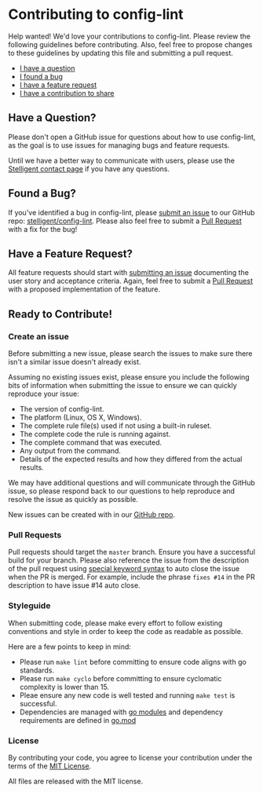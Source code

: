 # Contributing to config-lint

Help wanted! We'd love your contributions to config-lint. Please review the following guidelines before contributing. Also, feel free to propose changes to these guidelines by updating this file and submitting a pull request.

- [I have a question](#questions)
- [I found a bug](#bugs)
- [I have a feature request](#features)
- [I have a contribution to share](#process)

## <a name="questions"></a> Have a Question?

Please don't open a GitHub issue for questions about how to use config-lint, as the goal is to use issues for managing bugs and feature requests.

Until we have a better way to communicate with users, please use the [Stelligent contact page](https://stelligent.com/contact/) if you have any questions.

## <a name="bugs"></a> Found a Bug?

If you've identified a bug in config-lint, please [submit an issue](#issue) to our GitHub repo:
[stelligent/config-lint](https://github.com/stelligent/config-lint/issues/new). Please also feel free to submit a [Pull Request](#pr) with a fix for the bug!

## <a name="features"></a> Have a Feature Request?

All feature requests should start with [submitting an issue](#issue) documenting the user story and acceptance criteria. Again, feel free to submit a [Pull Request](#pr) with a proposed implementation of the feature.

## <a name="process"></a> Ready to Contribute!

### <a name="issue"></a> Create an issue

Before submitting a new issue, please search the issues to make sure there isn't a similar issue doesn't already exist.

Assuming no existing issues exist, please ensure you include the following bits of information when submitting the issue to ensure we can quickly reproduce your issue:

- The version of config-lint.
- The platform (Linux, OS X, Windows).
- The complete rule file(s) used if not using a built-in ruleset.
- The complete code the rule is running against.
- The complete command that was executed.
- Any output from the command.
- Details of the expected results and how they differed from the actual results.

We may have additional questions and will communicate through the GitHub issue, so please respond back to our questions to help reproduce and resolve the issue as quickly as possible.

New issues can be created with in our [GitHub
repo](https://github.com/stelligent/config-lint/issues/new).

### <a name="pr"></a>Pull Requests

Pull requests should target the `master` branch. Ensure you have a successful build for your branch. Please also reference the issue from the description of the pull request using [special keyword
syntax](https://help.github.com/articles/closing-issues-via-commit-messages/) to auto close the issue when the PR is merged. For example, include the phrase `fixes #14` in the PR description to have issue #14 auto close.

### <a name="style"></a> Styleguide

When submitting code, please make every effort to follow existing conventions and style in order to keep the code as readable as possible. 

Here are a few points to keep in mind:

- Please run `make lint` before committing to ensure code aligns
  with go standards.
- Please run `make cyclo` before committing to ensure cyclomatic complexity is lower than 15.
- Pleae ensure any new code is well tested and running `make test` is successful.
- Dependencies are managed with [go modules](https://blog.golang.org/using-go-modules) and dependency requirements are defined in [go.mod](go.mod)

### License

By contributing your code, you agree to license your contribution under the
terms of the [MIT License](LICENSE).

All files are released with the MIT license.